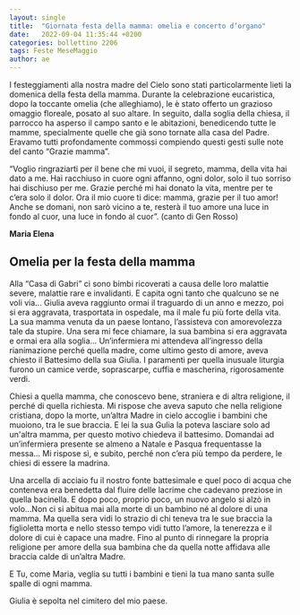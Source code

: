 ```yaml
---
layout: single
title:  "Giornata festa della mamma: omelia e concerto d’organo"
date:   2022-09-04 11:35:44 +0200
categories: bollettino 2206
tags: Feste MeseMaggio
author: ae
---
```



I festeggiamenti alla nostra madre del Cielo sono stati particolarmente lieti la domenica della festa della mamma. Durante la celebrazione eucaristica, dopo la toccante omelia (che alleghiamo), le è stato offerto un grazioso omaggio floreale, posato al suo altare. In seguito, dalla soglia della chiesa, il parrocco ha asperso il campo santo e le abitazioni, benedicendo tutte le mamme, specialmente quelle che già sono tornate alla casa del Padre. Eravamo tutti profondamente commossi compiendo questi gesti sulle note del canto “Grazie mamma”. 

“Voglio ringraziarti per il bene che mi vuoi, il segreto, mamma, della vita hai dato a me. Hai racchiuso in cuore ogni affanno, ogni dolor, solo il tuo sorriso hai dischiuso per me. Grazie perché mi hai donato la vita, mentre per te c’era solo il dolor. Ora il mio cuore ti dice: mamma, grazie per il tuo amor! Anche se domani, non sarò vicino a te, resterà il tuo amore una luce in fondo al cuor, una luce in fondo al cuor”.
(canto di Gen Rosso)

**Maria Elena**



## Omelia per la festa della mamma

Alla “Casa di Gabri” ci sono bimbi ricoverati a causa delle loro malattie severe, malattie rare e invalidanti. E capita ogni tanto che qualcuno se ne voli via... Giulia aveva raggiunto ormai il traguardo di un anno e mezzo, poi si era aggravata, trasportata in ospedale, ma il male fu più forte della vita. La sua mamma venuta da un paese lontano, l’assisteva con amorevolezza tale da stupire. Una sera mi fece chiamare, la sua bambina si era aggravata e ormai era alla soglia… Un’infermiera mi attendeva all’ingresso della rianimazione perché quella madre, come ultimo gesto di amore, aveva chiesto il Battesimo della sua Giulia. I paramenti per quella inusuale liturgia furono un camice verde, soprascarpe, cuffia e mascherina, rigorosamente verdi.

Chiesi a quella mamma, che conoscevo bene, straniera e di altra religione, il perché di quella richiesta. Mi rispose che aveva saputo che nella religione cristiana, dopo la morte, un’altra Madre in cielo accoglie i bambini che muoiono, tra le sue braccia. E lei la sua Gulia la poteva lasciare solo ad un'altra mamma, per questo motivo chiedeva il battesimo. Domandai ad un’infermiera presente se almeno a Natale e Pasqua frequentasse la messa… Mi rispose sì, e subito, perché non c’era più tempo da perdere, le chiesi di essere la madrina.

Una arcella di acciaio fu il nostro fonte battesimale e quel poco di acqua che conteneva era benedetta dal fluire delle lacrime che cadevano preziose in quella bacinella. E dopo poco, proprio poco, un nuovo angelo si alzò in volo…Non ci si abitua mai alla morte di un bambino né al dolore di una mamma. Ma quella sera vidi lo strazio di chi teneva tra le sue braccia la figlioletta morta e nello stesso tempo vidi tutto l’amore, la tenerezza e il dolore di cui è capace una madre. Fino al punto di rinnegare la propria religione per amore della sua bambina che da quella notte affidava alle braccia calde di un’altra Madre.

E Tu, come Maria, veglia su tutti i bambini e tieni la tua mano santa sulle spalle di ogni mamma.

Giulia è sepolta nel cimitero del mio paese.
